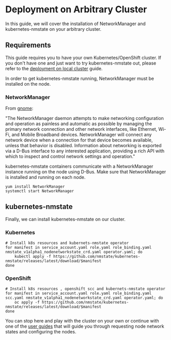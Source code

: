 # Deployment on Arbitrary Cluster

In this guide, we will cover the installation of NetworkManager
and kubernetes-nmstate on your arbitrary cluster.

## Requirements

This guide requires you to have your own Kubernetes/OpenShift cluster. If you
don't have one and just want to try kubernetes-nmstate out, please refer to
the [deployment on local cluster](deployment-local-cluster.md) guide.

In order to get kubernetes-nmstate running, NetworkManager
must be installed on the node.

### NetworkManager

From [gnome](https://developer.gnome.org/NetworkManager/stable/NetworkManager.html):

"The NetworkManager daemon attempts to make networking configuration and
operation as painless and automatic as possible by managing the primary
network connection and other network interfaces, like Ethernet, Wi-Fi,
and Mobile Broadband devices. NetworkManager will connect any network device
when a connection for that device becomes available, unless that behavior
is disabled. Information about networking is exported via a D-Bus interface
to any interested application, providing a rich API with which to inspect
and control network settings and operation."

kubernetes-nmstate containers communicate with a NetworkManager instance running
on the node using D-Bus. Make sure that NetworkManager is installed and running
on each node.

```shell
yum install NetworkManager
systemctl start NetworkManager
```

## kubernetes-nmstate

Finally, we can install kubernetes-nmstate on our cluster.

### Kubernetes

```shell
# Install k8s resources and kubernets-nmstate operator
for manifest in service_account.yaml role.yaml role_binding.yaml nmstate_v1alpha1_nodenetworkstate_crd.yaml operator.yaml; do
    kubectl apply -f https://github.com/nmstate/kubernetes-nmstate/releases/latest/download/$manifest
done
```

### OpenShift

```shell
# Install k8s resources , openshift scc and kubernets-nmstate operator
for manifest in service_account.yaml role.yaml role_binding.yaml scc.yaml nmstate_v1alpha1_nodenetworkstate_crd.yaml operator.yaml; do
    oc apply -f https://github.com/nmstate/kubernetes-nmstate/releases/latest/download/$manifest
done
```

You can stop here and play with the cluster on your own or continue with one of
the [user guides](user-guide.md) that will guide you through requesting node
network states and configuring the nodes.
